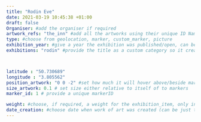 ```yaml
---
title: "Rodin Eve"
date: 2021-03-19 10:45:38 +01:00
draft: false
Organiser: #add the organiser if required
artwork_refs: "the_inn" #add all the artworks using their unique ID Name
type: #choose from geolocation, marker, custom_marker, picture
exhibition_year: #give a year the exhibition was published/open, can be different of creation date of this item
exhibitions: "rodin" #provide the title as a custom category so it creates a page for the exhibition



latitude : "50.730689"
longitude : "3.805562"
position_artwork: "0 0 -2" #set how much it will hover above/beside marker/geolocation. Use "0 0 0" for 3 axes
size_artwork: 0.1 # set size either relative to itself of to markers
marker_id: 1 # provide a unique markerID

weight: #choose, if required, a weight for the exhibition_item, only integers
date_creation: #choose date when work of art was created (can be just the year if needed)
---
```

